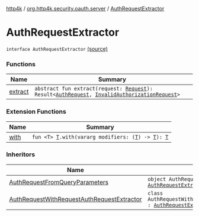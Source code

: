 [http4k](../../index.md) / [org.http4k.security.oauth.server](../index.md) / [AuthRequestExtractor](./index.md)

# AuthRequestExtractor

`interface AuthRequestExtractor` [(source)](https://github.com/http4k/http4k/blob/master/http4k-security-oauth/src/main/kotlin/org/http4k/security/oauth/server/AuthRequestExtractor.kt#L9)

### Functions

| Name | Summary |
|---|---|
| [extract](extract.md) | `abstract fun extract(request: `[`Request`](../../org.http4k.core/-request/index.md)`): Result<`[`AuthRequest`](../-auth-request/index.md)`, `[`InvalidAuthorizationRequest`](../-invalid-authorization-request/index.md)`>` |

### Extension Functions

| Name | Summary |
|---|---|
| [with](../../org.http4k.core/with.md) | `fun <T> `[`T`](../../org.http4k.core/with.md#T)`.with(vararg modifiers: (`[`T`](../../org.http4k.core/with.md#T)`) -> `[`T`](../../org.http4k.core/with.md#T)`): `[`T`](../../org.http4k.core/with.md#T) |

### Inheritors

| Name | Summary |
|---|---|
| [AuthRequestFromQueryParameters](../-auth-request-from-query-parameters/index.md) | `object AuthRequestFromQueryParameters : `[`AuthRequestExtractor`](./index.md) |
| [AuthRequestWithRequestAuthRequestExtractor](../-auth-request-with-request-auth-request-extractor/index.md) | `class AuthRequestWithRequestAuthRequestExtractor : `[`AuthRequestExtractor`](./index.md) |
